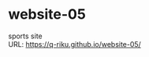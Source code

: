 # website-05
sports site<br>
URL: <a href="https://q-riku.github.io/website-05/">https://q-riku.github.io/website-05/</a>
